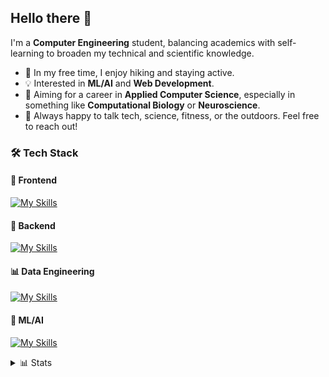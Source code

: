 ## Hello there 👋

I'm a **Computer Engineering** student, balancing academics with self-learning to broaden my technical and scientific knowledge.

- 🌲 In my free time, I enjoy hiking and staying active.  
- 💡 Interested in **ML/AI** and **Web Development**.  
- 🚀 Aiming for a career in **Applied Computer Science**, especially in something like **Computational Biology** or **Neuroscience**.  
- 💬 Always happy to talk tech, science, fitness, or the outdoors. Feel free to reach out!

### 🛠️ Tech Stack
#### 📝 Frontend
[![My Skills](https://skillicons.dev/icons?i=html,css,js,ts,react,tailwind&theme=dark&perline=4)](https://skillicons.dev)
#### 🔧 Backend
[![My Skills](https://skillicons.dev/icons?i=php,laravel,python,fastapi,flask,go,java,elixir&theme=dark&perline=4)](https://skillicons.dev)
#### 📊 Data Engineering
[![My Skills](https://skillicons.dev/icons?i=r,mysql,sqlite,mongodb&theme=dark&perline=4)](https://skillicons.dev)
#### 🤖 ML/AI
[![My Skills](https://skillicons.dev/icons?i=python,tensorflow,opencv,pytorch&theme=dark&perline=4)](https://skillicons.dev)

<details close>
    <summary>📊 Stats</summary>
    <img style="padding-top: 15px" height=200 align="center" src="https://github-readme-stats.vercel.app/api?username=giackperetti&show_icons=true&rank_icon=github&count_private=true&include_all_commits=true&theme=catppuccin_mocha" />
</details>
